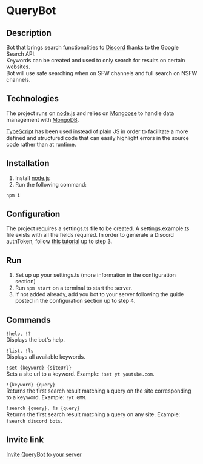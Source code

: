 # QueryBot

## Description

Bot that brings search functionalities to [Discord](https://discordapp.com/) thanks to the Google Search API.  
Keywords can be created and used to only search for results on certain websites.  
Bot will use safe searching when on SFW channels and full search on NSFW channels.

## Technologies
The project runs on [node.js](https://nodejs.org/) and relies on [Mongoose](https://mongoosejs.com/) to handle data management with [MongoDB](https://www.mongodb.com/).

[TypeScript](https://www.typescriptlang.org/) has been used instead of plain JS in order to facilitate a more defined and structured code that can easily highlight errors in the source code rather than at runtime.


## Installation

1. Install [node.js](https://nodejs.org/)
2. Run the following command:
```
npm i
```

## Configuration

The project requires a settings.ts file to be created.
A settings.example.ts file exists with all the fields required.
In order to generate a Discord authToken, follow [this tutorial](https://www.digitaltrends.com/gaming/how-to-make-a-discord-bot/) up to step 3.

## Run

1. Set up up your settings.ts (more information in the configuration section)
2. Run `npm start` on a terminal to start the server.
3. If not added already, add you bot to your server following the guide posted in the configuration section up to step 4.

## Commands

`!help, !?`  
Displays the bot's help.

`!list, !ls`  
Displays all available keywords.

`!set {keyword} {siteUrl}`  
Sets a site url to a keyword. Example: `!set yt youtube.com`.

`!{keyword} {query}`  
Returns the first search result matching a query on the site corresponding to a keyword. Example: `!yt GMM`.

`!search {query}, !s {query}`  
Returns the first search result matching a query on any site. Example: `!search discord bots`.

## Invite link
[Invite QueryBot to your server](https://discordapp.com/oauth2/authorize?client_id=495279079868596225&scope=bot)
